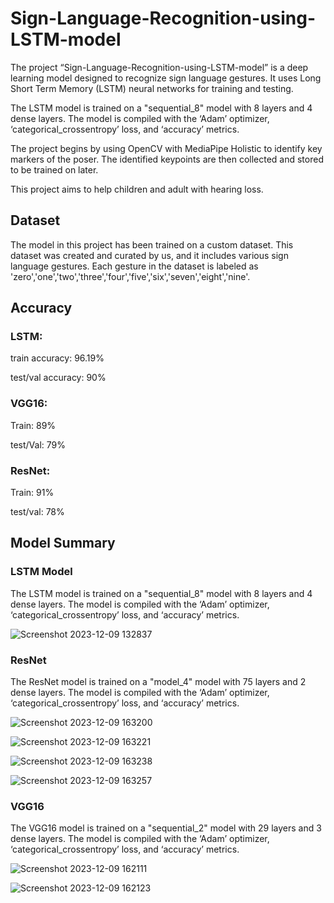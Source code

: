 # Sign-Language-Recognition-using-LSTM-model

The project “Sign-Language-Recognition-using-LSTM-model” is a deep learning model designed to recognize sign language gestures. It uses Long Short Term Memory (LSTM) neural networks for training and testing.

The LSTM model is trained on a "sequential_8" model with 8 layers and 4 dense layers. The model is compiled with the ‘Adam’ optimizer, ‘categorical_crossentropy’ loss, and ‘accuracy’ metrics.

The project begins by using OpenCV with MediaPipe Holistic to identify key markers of the poser. The identified keypoints are then collected and stored to be trained on later.

This project aims to help children and adult with hearing loss.

## Dataset

The model in this project has been trained on a custom dataset. This dataset was created and curated by us, and it includes various sign language gestures. Each gesture in the dataset is labeled as 'zero','one','two','three','four','five','six','seven','eight','nine'.

## Accuracy

### LSTM:

train accuracy: 96.19%

test/val accuracy: 90%

### VGG16:

Train: 89%

test/Val: 79%

### ResNet:

Train: 91%

test/val: 78%


## Model Summary

### LSTM Model
The LSTM model is trained on a "sequential_8" model with 8 layers and 4 dense layers. The model is compiled with the ‘Adam’ optimizer, ‘categorical_crossentropy’ loss, and ‘accuracy’ metrics.

![Screenshot 2023-12-09 132837](https://github.com/rahuln2002/Sign-Language-Recognition-using-LSTM-model/assets/99525324/ac2a79b4-dc30-4381-93a1-041bb9aba8e7)

### ResNet
The ResNet model is trained on a "model_4" model with 75 layers and 2 dense layers. The model is compiled with the ‘Adam’ optimizer, ‘categorical_crossentropy’ loss, and ‘accuracy’ metrics.

![Screenshot 2023-12-09 163200](https://github.com/rahuln2002/Sign-Language-Recognition-using-LSTM-model/assets/99525324/1a1d80d3-7f6d-4bd7-9946-9a2d71ff7054)

![Screenshot 2023-12-09 163221](https://github.com/rahuln2002/Sign-Language-Recognition-using-LSTM-model/assets/99525324/de672cf4-80e3-4c59-b8f9-8ec18a2aaa4b)

![Screenshot 2023-12-09 163238](https://github.com/rahuln2002/Sign-Language-Recognition-using-LSTM-model/assets/99525324/55c1d35d-737b-4402-bf6d-066dce86afe4)

![Screenshot 2023-12-09 163257](https://github.com/rahuln2002/Sign-Language-Recognition-using-LSTM-model/assets/99525324/ec3a5f19-1de1-47e2-91d0-c980b88015b5)


### VGG16
The VGG16 model is trained on a "sequential_2" model with 29 layers and 3 dense layers. The model is compiled with the ‘Adam’ optimizer, ‘categorical_crossentropy’ loss, and ‘accuracy’ metrics.

![Screenshot 2023-12-09 162111](https://github.com/rahuln2002/Sign-Language-Recognition-using-LSTM-model/assets/99525324/56bee45c-e7e8-4b95-957a-5834e54b4369)

![Screenshot 2023-12-09 162123](https://github.com/rahuln2002/Sign-Language-Recognition-using-LSTM-model/assets/99525324/31642b37-f6ee-4d4e-831a-cdd7c397acd0)



